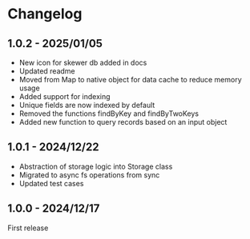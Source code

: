 # Changelog

## 1.0.2 - 2025/01/05
- New icon for skewer db added in docs
- Updated readme
- Moved from Map to native object for data cache to reduce memory usage
- Added support for indexing
- Unique fields are now indexed by default
- Removed the functions findByKey and findByTwoKeys
- Added new function to query records based on an input object

## 1.0.1 - 2024/12/22
- Abstraction of storage logic into Storage class
- Migrated to async fs operations from sync
- Updated test cases

## 1.0.0 - 2024/12/17
First release